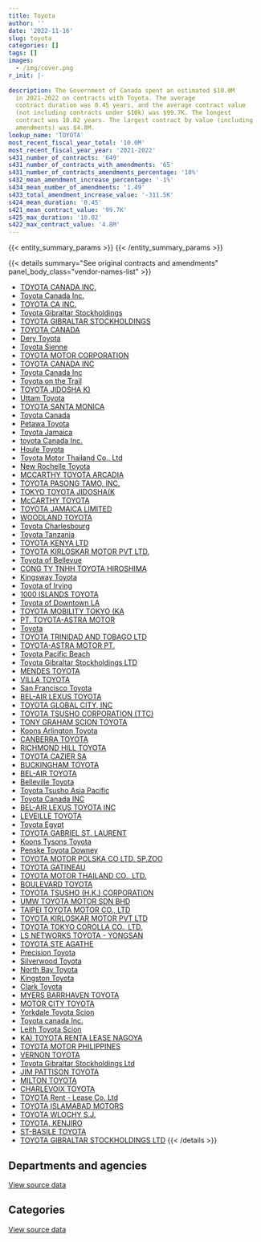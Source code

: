 ```yaml
---
title: Toyota
author: ''
date: '2022-11-16'
slug: toyota
categories: []
tags: []
images:
  - /img/cover.png
r_init: |-
  
description: The Government of Canada spent an estimated $10.0M
  in 2021-2022 on contracts with Toyota. The average
  contract duration was 0.45 years, and the average contract value
  (not including contracts under $10k) was $99.7K. The longest
  contract was 10.02 years. The largest contract by value (including
  amendments) was $4.8M.
lookup_name: 'TOYOTA'
most_recent_fiscal_year_total: '10.0M'
most_recent_fiscal_year_year: '2021-2022'
s431_number_of_contracts: '649'
s431_number_of_contracts_with_amendments: '65'
s431_number_of_contracts_amendments_percentage: '10%'
s432_mean_amendment_increase_percentage: '-1%'
s434_mean_number_of_amendments: '1.49'
s433_total_amendment_increase_value: '-311.5K'
s424_mean_duration: '0.45'
s421_mean_contract_value: '99.7K'
s425_max_duration: '10.02'
s422_max_contract_value: '4.8M'
---
```


<script src="/rmarkdown-libs/htmlwidgets/htmlwidgets.js"></script>
<link href="/rmarkdown-libs/datatables-css/datatables-crosstalk.css" rel="stylesheet" />
<script src="/rmarkdown-libs/datatables-binding/datatables.js"></script>
<script src="/rmarkdown-libs/jquery/jquery-3.6.0.min.js"></script>
<link href="/rmarkdown-libs/dt-core-bootstrap/css/dataTables.bootstrap.min.css" rel="stylesheet" />
<link href="/rmarkdown-libs/dt-core-bootstrap/css/dataTables.bootstrap.extra.css" rel="stylesheet" />
<script src="/rmarkdown-libs/dt-core-bootstrap/js/jquery.dataTables.min.js"></script>
<script src="/rmarkdown-libs/dt-core-bootstrap/js/dataTables.bootstrap.min.js"></script>
<link href="/rmarkdown-libs/crosstalk/css/crosstalk.min.css" rel="stylesheet" />
<script src="/rmarkdown-libs/crosstalk/js/crosstalk.min.js"></script>
<script src="/rmarkdown-libs/htmlwidgets/htmlwidgets.js"></script>
<link href="/rmarkdown-libs/datatables-css/datatables-crosstalk.css" rel="stylesheet" />
<script src="/rmarkdown-libs/datatables-binding/datatables.js"></script>
<script src="/rmarkdown-libs/jquery/jquery-3.6.0.min.js"></script>
<link href="/rmarkdown-libs/dt-core-bootstrap/css/dataTables.bootstrap.min.css" rel="stylesheet" />
<link href="/rmarkdown-libs/dt-core-bootstrap/css/dataTables.bootstrap.extra.css" rel="stylesheet" />
<script src="/rmarkdown-libs/dt-core-bootstrap/js/jquery.dataTables.min.js"></script>
<script src="/rmarkdown-libs/dt-core-bootstrap/js/dataTables.bootstrap.min.js"></script>
<link href="/rmarkdown-libs/crosstalk/css/crosstalk.min.css" rel="stylesheet" />
<script src="/rmarkdown-libs/crosstalk/js/crosstalk.min.js"></script>

{{< entity_summary_params >}}
{{< /entity_summary_params >}}

{{< details summary="See original contracts and amendments" panel_body_class="vendor-names-list" >}}
- [TOYOTA CANADA INC.](https://search.open.canada.ca/en/ct/?sort=contract_value_f%20desc&page=1&search_text=%22TOYOTA%20CANADA%20INC.%22)
- [Toyota Canada Inc.](https://search.open.canada.ca/en/ct/?sort=contract_value_f%20desc&page=1&search_text=%22Toyota%20Canada%20Inc.%22)
- [TOYOTA CA INC.](https://search.open.canada.ca/en/ct/?sort=contract_value_f%20desc&page=1&search_text=%22TOYOTA%20CA%20INC.%22)
- [Toyota Gibraltar Stockholdings](https://search.open.canada.ca/en/ct/?sort=contract_value_f%20desc&page=1&search_text=%22Toyota%20Gibraltar%20Stockholdings%22)
- [TOYOTA GIBRALTAR STOCKHOLDINGS](https://search.open.canada.ca/en/ct/?sort=contract_value_f%20desc&page=1&search_text=%22TOYOTA%20GIBRALTAR%20STOCKHOLDINGS%22)
- [TOYOTA CANADA](https://search.open.canada.ca/en/ct/?sort=contract_value_f%20desc&page=1&search_text=%22TOYOTA%20CANADA%22)
- [Dery Toyota](https://search.open.canada.ca/en/ct/?sort=contract_value_f%20desc&page=1&search_text=%22Dery%20Toyota%22)
- [Toyota Sienne](https://search.open.canada.ca/en/ct/?sort=contract_value_f%20desc&page=1&search_text=%22Toyota%20Sienne%22)
- [TOYOTA MOTOR CORPORATION](https://search.open.canada.ca/en/ct/?sort=contract_value_f%20desc&page=1&search_text=%22TOYOTA%20MOTOR%20CORPORATION%22)
- [TOYOTA CANADA INC](https://search.open.canada.ca/en/ct/?sort=contract_value_f%20desc&page=1&search_text=%22TOYOTA%20CANADA%20INC%22)
- [Toyota Canada Inc](https://search.open.canada.ca/en/ct/?sort=contract_value_f%20desc&page=1&search_text=%22Toyota%20Canada%20Inc%22)
- [Toyota on the Trail](https://search.open.canada.ca/en/ct/?sort=contract_value_f%20desc&page=1&search_text=%22Toyota%20on%20the%20Trail%22)
- [TOYOTA JIDOSHA K)](https://search.open.canada.ca/en/ct/?sort=contract_value_f%20desc&page=1&search_text=%22TOYOTA%20JIDOSHA%20K%29%22)
- [Uttam Toyota](https://search.open.canada.ca/en/ct/?sort=contract_value_f%20desc&page=1&search_text=%22Uttam%20Toyota%22)
- [TOYOTA SANTA MONICA](https://search.open.canada.ca/en/ct/?sort=contract_value_f%20desc&page=1&search_text=%22TOYOTA%20SANTA%20MONICA%22)
- [Toyota Canada](https://search.open.canada.ca/en/ct/?sort=contract_value_f%20desc&page=1&search_text=%22Toyota%20Canada%22)
- [Petawa Toyota](https://search.open.canada.ca/en/ct/?sort=contract_value_f%20desc&page=1&search_text=%22Petawa%20Toyota%22)
- [Toyota Jamaica](https://search.open.canada.ca/en/ct/?sort=contract_value_f%20desc&page=1&search_text=%22Toyota%20Jamaica%22)
- [toyota Canada Inc.](https://search.open.canada.ca/en/ct/?sort=contract_value_f%20desc&page=1&search_text=%22toyota%20Canada%20Inc.%22)
- [Houle Toyota](https://search.open.canada.ca/en/ct/?sort=contract_value_f%20desc&page=1&search_text=%22Houle%20Toyota%22)
- [Toyota Motor Thailand Co., Ltd](https://search.open.canada.ca/en/ct/?sort=contract_value_f%20desc&page=1&search_text=%22Toyota%20Motor%20Thailand%20Co.%2c%20Ltd%22)
- [New Rochelle Toyota](https://search.open.canada.ca/en/ct/?sort=contract_value_f%20desc&page=1&search_text=%22New%20Rochelle%20Toyota%22)
- [MCCARTHY TOYOTA ARCADIA](https://search.open.canada.ca/en/ct/?sort=contract_value_f%20desc&page=1&search_text=%22MCCARTHY%20TOYOTA%20ARCADIA%22)
- [TOYOTA PASONG TAMO, INC.](https://search.open.canada.ca/en/ct/?sort=contract_value_f%20desc&page=1&search_text=%22TOYOTA%20PASONG%20TAMO%2c%20INC.%22)
- [TOKYO TOYOTA JIDOSHA(K](https://search.open.canada.ca/en/ct/?sort=contract_value_f%20desc&page=1&search_text=%22TOKYO%20TOYOTA%20JIDOSHA%28K%22)
- [McCARTHY TOYOTA](https://search.open.canada.ca/en/ct/?sort=contract_value_f%20desc&page=1&search_text=%22McCARTHY%20TOYOTA%22)
- [TOYOTA JAMAICA LIMITED](https://search.open.canada.ca/en/ct/?sort=contract_value_f%20desc&page=1&search_text=%22TOYOTA%20JAMAICA%20LIMITED%22)
- [WOODLAND TOYOTA](https://search.open.canada.ca/en/ct/?sort=contract_value_f%20desc&page=1&search_text=%22WOODLAND%20TOYOTA%22)
- [Toyota Charlesbourg](https://search.open.canada.ca/en/ct/?sort=contract_value_f%20desc&page=1&search_text=%22Toyota%20Charlesbourg%22)
- [Toyota Tanzania](https://search.open.canada.ca/en/ct/?sort=contract_value_f%20desc&page=1&search_text=%22Toyota%20Tanzania%22)
- [TOYOTA KENYA LTD](https://search.open.canada.ca/en/ct/?sort=contract_value_f%20desc&page=1&search_text=%22TOYOTA%20KENYA%20LTD%22)
- [TOYOTA KIRLOSKAR MOTOR PVT LTD.](https://search.open.canada.ca/en/ct/?sort=contract_value_f%20desc&page=1&search_text=%22TOYOTA%20KIRLOSKAR%20MOTOR%20PVT%20LTD.%22)
- [Toyota of Bellevue](https://search.open.canada.ca/en/ct/?sort=contract_value_f%20desc&page=1&search_text=%22Toyota%20of%20Bellevue%22)
- [CONG TY TNHH TOYOTA HIROSHIMA](https://search.open.canada.ca/en/ct/?sort=contract_value_f%20desc&page=1&search_text=%22CONG%20TY%20TNHH%20TOYOTA%20HIROSHIMA%22)
- [Kingsway Toyota](https://search.open.canada.ca/en/ct/?sort=contract_value_f%20desc&page=1&search_text=%22Kingsway%20Toyota%22)
- [Toyota of Irving](https://search.open.canada.ca/en/ct/?sort=contract_value_f%20desc&page=1&search_text=%22Toyota%20of%20Irving%22)
- [1000 ISLANDS TOYOTA](https://search.open.canada.ca/en/ct/?sort=contract_value_f%20desc&page=1&search_text=%221000%20ISLANDS%20TOYOTA%22)
- [Toyota of Downtown LA](https://search.open.canada.ca/en/ct/?sort=contract_value_f%20desc&page=1&search_text=%22Toyota%20of%20Downtown%20LA%22)
- [TOYOTA MOBILITY TOKYO (KA](https://search.open.canada.ca/en/ct/?sort=contract_value_f%20desc&page=1&search_text=%22TOYOTA%20MOBILITY%20TOKYO%20%28KA%22)
- [PT. TOYOTA-ASTRA MOTOR](https://search.open.canada.ca/en/ct/?sort=contract_value_f%20desc&page=1&search_text=%22PT.%20TOYOTA-ASTRA%20MOTOR%22)
- [Toyota](https://search.open.canada.ca/en/ct/?sort=contract_value_f%20desc&page=1&search_text=%22Toyota%22)
- [TOYOTA TRINIDAD AND TOBAGO LTD](https://search.open.canada.ca/en/ct/?sort=contract_value_f%20desc&page=1&search_text=%22TOYOTA%20TRINIDAD%20AND%20TOBAGO%20LTD%22)
- [TOYOTA-ASTRA MOTOR PT.](https://search.open.canada.ca/en/ct/?sort=contract_value_f%20desc&page=1&search_text=%22TOYOTA-ASTRA%20MOTOR%20PT.%22)
- [Toyota Pacific Beach](https://search.open.canada.ca/en/ct/?sort=contract_value_f%20desc&page=1&search_text=%22Toyota%20Pacific%20Beach%22)
- [Toyota Gibraltar Stockholdings LTD](https://search.open.canada.ca/en/ct/?sort=contract_value_f%20desc&page=1&search_text=%22Toyota%20Gibraltar%20Stockholdings%20LTD%22)
- [MENDES TOYOTA](https://search.open.canada.ca/en/ct/?sort=contract_value_f%20desc&page=1&search_text=%22MENDES%20TOYOTA%22)
- [VILLA TOYOTA](https://search.open.canada.ca/en/ct/?sort=contract_value_f%20desc&page=1&search_text=%22VILLA%20TOYOTA%22)
- [San Francisco Toyota](https://search.open.canada.ca/en/ct/?sort=contract_value_f%20desc&page=1&search_text=%22San%20Francisco%20Toyota%22)
- [BEL-AIR LEXUS TOYOTA](https://search.open.canada.ca/en/ct/?sort=contract_value_f%20desc&page=1&search_text=%22BEL-AIR%20LEXUS%20TOYOTA%22)
- [TOYOTA GLOBAL CITY, INC](https://search.open.canada.ca/en/ct/?sort=contract_value_f%20desc&page=1&search_text=%22TOYOTA%20GLOBAL%20CITY%2c%20INC%22)
- [TOYOTA TSUSHO CORPORATION (TTC)](https://search.open.canada.ca/en/ct/?sort=contract_value_f%20desc&page=1&search_text=%22TOYOTA%20TSUSHO%20CORPORATION%20%28TTC%29%22)
- [TONY GRAHAM SCION TOYOTA](https://search.open.canada.ca/en/ct/?sort=contract_value_f%20desc&page=1&search_text=%22TONY%20GRAHAM%20SCION%20TOYOTA%22)
- [Koons Arlington Toyota](https://search.open.canada.ca/en/ct/?sort=contract_value_f%20desc&page=1&search_text=%22Koons%20Arlington%20Toyota%22)
- [CANBERRA TOYOTA](https://search.open.canada.ca/en/ct/?sort=contract_value_f%20desc&page=1&search_text=%22CANBERRA%20TOYOTA%22)
- [RICHMOND HILL TOYOTA](https://search.open.canada.ca/en/ct/?sort=contract_value_f%20desc&page=1&search_text=%22RICHMOND%20HILL%20TOYOTA%22)
- [TOYOTA CAZIER SA](https://search.open.canada.ca/en/ct/?sort=contract_value_f%20desc&page=1&search_text=%22TOYOTA%20CAZIER%20SA%22)
- [BUCKINGHAM TOYOTA](https://search.open.canada.ca/en/ct/?sort=contract_value_f%20desc&page=1&search_text=%22BUCKINGHAM%20TOYOTA%22)
- [BEL-AIR TOYOTA](https://search.open.canada.ca/en/ct/?sort=contract_value_f%20desc&page=1&search_text=%22BEL-AIR%20TOYOTA%22)
- [Belleville Toyota](https://search.open.canada.ca/en/ct/?sort=contract_value_f%20desc&page=1&search_text=%22Belleville%20Toyota%22)
- [Toyota Tsusho Asia Pacific](https://search.open.canada.ca/en/ct/?sort=contract_value_f%20desc&page=1&search_text=%22Toyota%20Tsusho%20Asia%20Pacific%22)
- [Toyota Canada INC](https://search.open.canada.ca/en/ct/?sort=contract_value_f%20desc&page=1&search_text=%22Toyota%20Canada%20INC%22)
- [BEL-AIR LEXUS TOYOTA INC](https://search.open.canada.ca/en/ct/?sort=contract_value_f%20desc&page=1&search_text=%22BEL-AIR%20LEXUS%20TOYOTA%20INC%22)
- [LEVEILLE TOYOTA](https://search.open.canada.ca/en/ct/?sort=contract_value_f%20desc&page=1&search_text=%22LEVEILLE%20TOYOTA%22)
- [Toyota Egypt](https://search.open.canada.ca/en/ct/?sort=contract_value_f%20desc&page=1&search_text=%22Toyota%20Egypt%22)
- [TOYOTA GABRIEL ST. LAURENT](https://search.open.canada.ca/en/ct/?sort=contract_value_f%20desc&page=1&search_text=%22TOYOTA%20GABRIEL%20ST.%20LAURENT%22)
- [Koons Tysons Toyota](https://search.open.canada.ca/en/ct/?sort=contract_value_f%20desc&page=1&search_text=%22Koons%20Tysons%20Toyota%22)
- [Penske Toyota Downey](https://search.open.canada.ca/en/ct/?sort=contract_value_f%20desc&page=1&search_text=%22Penske%20Toyota%20Downey%22)
- [TOYOTA MOTOR POLSKA CO LTD. SP.ZOO](https://search.open.canada.ca/en/ct/?sort=contract_value_f%20desc&page=1&search_text=%22TOYOTA%20MOTOR%20POLSKA%20CO%20LTD.%20SP.ZOO%22)
- [TOYOTA GATINEAU](https://search.open.canada.ca/en/ct/?sort=contract_value_f%20desc&page=1&search_text=%22TOYOTA%20GATINEAU%22)
- [TOYOTA MOTOR THAILAND CO., LTD.](https://search.open.canada.ca/en/ct/?sort=contract_value_f%20desc&page=1&search_text=%22TOYOTA%20MOTOR%20THAILAND%20CO.%2c%20LTD.%22)
- [BOULEVARD TOYOTA](https://search.open.canada.ca/en/ct/?sort=contract_value_f%20desc&page=1&search_text=%22BOULEVARD%20TOYOTA%22)
- [TOYOTA TSUSHO (H.K.) CORPORATION](https://search.open.canada.ca/en/ct/?sort=contract_value_f%20desc&page=1&search_text=%22TOYOTA%20TSUSHO%20%28H.K.%29%20CORPORATION%22)
- [UMW TOYOTA MOTOR SDN BHD](https://search.open.canada.ca/en/ct/?sort=contract_value_f%20desc&page=1&search_text=%22UMW%20TOYOTA%20MOTOR%20SDN%20BHD%22)
- [TAIPEI TOYOTA MOTOR CO., LTD](https://search.open.canada.ca/en/ct/?sort=contract_value_f%20desc&page=1&search_text=%22TAIPEI%20TOYOTA%20MOTOR%20CO.%2c%20LTD%22)
- [TOYOTA KIRLOSKAR MOTOR PVT LTD](https://search.open.canada.ca/en/ct/?sort=contract_value_f%20desc&page=1&search_text=%22TOYOTA%20KIRLOSKAR%20MOTOR%20PVT%20LTD%22)
- [TOYOTA TOKYO COROLLA CO., LTD.](https://search.open.canada.ca/en/ct/?sort=contract_value_f%20desc&page=1&search_text=%22TOYOTA%20TOKYO%20COROLLA%20CO.%2c%20LTD.%22)
- [LS NETWORKS TOYOTA - YONGSAN](https://search.open.canada.ca/en/ct/?sort=contract_value_f%20desc&page=1&search_text=%22LS%20NETWORKS%20TOYOTA%20-%20YONGSAN%22)
- [TOYOTA STE AGATHE](https://search.open.canada.ca/en/ct/?sort=contract_value_f%20desc&page=1&search_text=%22TOYOTA%20STE%20AGATHE%22)
- [Precision Toyota](https://search.open.canada.ca/en/ct/?sort=contract_value_f%20desc&page=1&search_text=%22Precision%20Toyota%22)
- [Silverwood Toyota](https://search.open.canada.ca/en/ct/?sort=contract_value_f%20desc&page=1&search_text=%22Silverwood%20Toyota%22)
- [North Bay Toyota](https://search.open.canada.ca/en/ct/?sort=contract_value_f%20desc&page=1&search_text=%22North%20Bay%20Toyota%22)
- [Kingston Toyota](https://search.open.canada.ca/en/ct/?sort=contract_value_f%20desc&page=1&search_text=%22Kingston%20Toyota%22)
- [Clark Toyota](https://search.open.canada.ca/en/ct/?sort=contract_value_f%20desc&page=1&search_text=%22Clark%20Toyota%22)
- [MYERS BARRHAVEN TOYOTA](https://search.open.canada.ca/en/ct/?sort=contract_value_f%20desc&page=1&search_text=%22MYERS%20BARRHAVEN%20TOYOTA%22)
- [MOTOR CITY TOYOTA](https://search.open.canada.ca/en/ct/?sort=contract_value_f%20desc&page=1&search_text=%22MOTOR%20CITY%20TOYOTA%22)
- [Yorkdale Toyota Scion](https://search.open.canada.ca/en/ct/?sort=contract_value_f%20desc&page=1&search_text=%22Yorkdale%20Toyota%20Scion%22)
- [Toyota canada Inc.](https://search.open.canada.ca/en/ct/?sort=contract_value_f%20desc&page=1&search_text=%22Toyota%20canada%20Inc.%22)
- [Leith Toyota Scion](https://search.open.canada.ca/en/ct/?sort=contract_value_f%20desc&page=1&search_text=%22Leith%20Toyota%20Scion%22)
- [KA) TOYOTA RENTA LEASE NAGOYA](https://search.open.canada.ca/en/ct/?sort=contract_value_f%20desc&page=1&search_text=%22KA%29%20TOYOTA%20RENTA%20LEASE%20NAGOYA%22)
- [TOYOTA MOTOR PHILIPPINES](https://search.open.canada.ca/en/ct/?sort=contract_value_f%20desc&page=1&search_text=%22TOYOTA%20MOTOR%20PHILIPPINES%22)
- [VERNON TOYOTA](https://search.open.canada.ca/en/ct/?sort=contract_value_f%20desc&page=1&search_text=%22VERNON%20TOYOTA%22)
- [Toyota Gibraltar Stockholdings Ltd](https://search.open.canada.ca/en/ct/?sort=contract_value_f%20desc&page=1&search_text=%22Toyota%20Gibraltar%20Stockholdings%20Ltd%22)
- [JIM PATTISON TOYOTA](https://search.open.canada.ca/en/ct/?sort=contract_value_f%20desc&page=1&search_text=%22JIM%20PATTISON%20TOYOTA%22)
- [MILTON TOYOTA](https://search.open.canada.ca/en/ct/?sort=contract_value_f%20desc&page=1&search_text=%22MILTON%20TOYOTA%22)
- [CHARLEVOIX TOYOTA](https://search.open.canada.ca/en/ct/?sort=contract_value_f%20desc&page=1&search_text=%22CHARLEVOIX%20TOYOTA%22)
- [TOYOTA Rent - Lease Co. Ltd](https://search.open.canada.ca/en/ct/?sort=contract_value_f%20desc&page=1&search_text=%22TOYOTA%20Rent%20-%20Lease%20Co.%20Ltd%22)
- [TOYOTA ISLAMABAD MOTORS](https://search.open.canada.ca/en/ct/?sort=contract_value_f%20desc&page=1&search_text=%22TOYOTA%20ISLAMABAD%20MOTORS%22)
- [TOYOTA WLOCHY S.J.](https://search.open.canada.ca/en/ct/?sort=contract_value_f%20desc&page=1&search_text=%22TOYOTA%20WLOCHY%20S.J.%22)
- [TOYOTA, KENJIRO](https://search.open.canada.ca/en/ct/?sort=contract_value_f%20desc&page=1&search_text=%22TOYOTA%2c%20KENJIRO%22)
- [ST-BASILE TOYOTA](https://search.open.canada.ca/en/ct/?sort=contract_value_f%20desc&page=1&search_text=%22ST-BASILE%20TOYOTA%22)
- [TOYOTA GIBRALTAR STOCKHOLDINGS LTD](https://search.open.canada.ca/en/ct/?sort=contract_value_f%20desc&page=1&search_text=%22TOYOTA%20GIBRALTAR%20STOCKHOLDINGS%20LTD%22)
{{< /details >}}

## Departments and agencies

<div id="htmlwidget-1" style="width:100%;height:auto;" class="datatables html-widget"></div>
<script type="application/json" data-for="htmlwidget-1">{"x":{"style":"bootstrap","filter":"none","vertical":false,"data":[["<a href=\"/departments/aafc-aac/\">Agriculture and Agri-Food Canada<\/a>","<a href=\"/departments/acoa-apeca/\">Atlantic Canada Opportunities Agency<\/a>","<a href=\"/departments/cbsa-asfc/\">Canada Border Services Agency<\/a>","<a href=\"/departments/ced-dec/\">Canada Economic Development for Quebec Regions<\/a>","<a href=\"/departments/cfia-acia/\">Canadian Food Inspection Agency<\/a>","<a href=\"/departments/cic/\">Immigration, Refugees and Citizenship Canada<\/a>","<a href=\"/departments/cnsc-ccsn/\">Canadian Nuclear Safety Commission<\/a>","<a href=\"/departments/cra-arc/\">Canada Revenue Agency<\/a>","<a href=\"/departments/crtc/\">Canadian Radio-television and Telecommunications Commission<\/a>","<a href=\"/departments/csc-scc/\">Correctional Service of Canada<\/a>","<a href=\"/departments/dfatd-maecd/\">Global Affairs Canada<\/a>","<a href=\"/departments/dfo-mpo/\">Fisheries and Oceans Canada<\/a>","<a href=\"/departments/dnd-mdn/\">National Defence<\/a>","<a href=\"/departments/ec/\">Environment and Climate Change Canada<\/a>","<a href=\"/departments/elections/\">Elections Canada<\/a>","<a href=\"/departments/esdc-edsc/\">Employment and Social Development Canada<\/a>","<a href=\"/departments/fin/\">Department of Finance Canada<\/a>","<a href=\"/departments/hc-sc/\">Health Canada<\/a>","<a href=\"/departments/ic/\">Innovation, Science and Economic Development Canada<\/a>","<a href=\"/departments/isc-sac/\">Indigenous Services Canada<\/a>","<a href=\"/departments/jus/\">Department of Justice Canada<\/a>","<a href=\"/departments/nrc-cnrc/\">National Research Council Canada<\/a>","<a href=\"/departments/nrcan-rncan/\">Natural Resources Canada<\/a>","<a href=\"/departments/nserc-crsng/\">Natural Sciences and Engineering Research Council of Canada<\/a>","<a href=\"/departments/oag-bvg/\">Office of the Auditor General of Canada<\/a>","<a href=\"/departments/oic-ci/\">Office of the Information Commissioner of Canada<\/a>","<a href=\"/departments/pc/\">Parks Canada<\/a>","<a href=\"/departments/pch/\">Canadian Heritage<\/a>","<a href=\"/departments/pco-bcp/\">Privy Council Office<\/a>","<a href=\"/departments/phac-aspc/\">Public Health Agency of Canada<\/a>","<a href=\"/departments/pwgsc-tpsgc/\">Public Services and Procurement Canada<\/a>","<a href=\"/departments/rcmp-grc/\">Royal Canadian Mounted Police<\/a>","<a href=\"/departments/ssc-spc/\">Shared Services Canada<\/a>","<a href=\"/departments/tc/\">Transport Canada<\/a>","<a href=\"/departments/tsb-bst/\">Transportation Safety Board of Canada<\/a>","<a href=\"/departments/vac-acc/\">Veterans Affairs Canada<\/a>"],[406748.42,null,1331944.57,null,71208.19,62445.52,53822.18,55243.41,51330.79,607472.79,2617173.49,153765.21,4103438.37,123483.41,38446.52,78233.53,null,null,146435.32,null,55243.41,null,null,null,null,55243.41,34209.66,31857.41,null,null,55241.71,3180341.88,7314.5,692640.59,34251.48,null],[134144.66,null,414940.96,51330.79,143120.28,70630.84,null,null,null,239486.7,1635902.6,42949.39,304489.7,164555.03,null,null,null,null,null,null,null,null,null,43825.36,null,null,null,null,55243.41,null,null,2113454.6,7334.54,167912.04,null,39858.01],[364127.8,71073.46,200658.62,null,null,null,null,null,null,null,1548931.42,169298.32,251823.99,247107.35,null,316126,39213.93,67337.22,null,432927.73,null,69823.18,null,null,90776,null,67651.6,32947.95,null,97831.93,null,3191654.34,7314.5,269164.1,null,35458.27],[138330.94,null,575537.26,null,163712.9,null,null,null,null,730986.51,1820349.44,102767.48,958567.96,202258.58,null,null,11486.91,null,null,null,51265.84,null,33481.35,null,null,null,134449.83,null,null,null,33481.35,4391012.49,197196,441531.22,null,null]],"container":"<table class=\"table table-striped table-hover row-border order-column display\">\n  <thead>\n    <tr>\n      <th>Department<\/th>\n      <th>2018-2019<\/th>\n      <th>2019-2020<\/th>\n      <th>2020-2021<\/th>\n      <th>2021-2022<\/th>\n    <\/tr>\n  <\/thead>\n<\/table>","options":{"order":[[4,"desc"]],"pageLength":10,"autoWidth":true,"columnDefs":[{"targets":1,"render":"function(data, type, row, meta) {\n    return type !== 'display' ? data : DTWidget.formatCurrency(data, \"$\", 2, 3, \",\", \".\", true, null);\n  }"},{"targets":2,"render":"function(data, type, row, meta) {\n    return type !== 'display' ? data : DTWidget.formatCurrency(data, \"$\", 2, 3, \",\", \".\", true, null);\n  }"},{"targets":3,"render":"function(data, type, row, meta) {\n    return type !== 'display' ? data : DTWidget.formatCurrency(data, \"$\", 2, 3, \",\", \".\", true, null);\n  }"},{"targets":4,"render":"function(data, type, row, meta) {\n    return type !== 'display' ? data : DTWidget.formatCurrency(data, \"$\", 2, 3, \",\", \".\", true, null);\n  }"},{"width":"16%","targets":[1,2,3,4]},{"className":"dt-right","targets":[1,2,3,4]}],"orderClasses":false}},"evals":["options.columnDefs.0.render","options.columnDefs.1.render","options.columnDefs.2.render","options.columnDefs.3.render"],"jsHooks":[]}</script>
<p class="text-right">
<a href="https://github.com/GoC-Spending/contracts-data/tree/main/data/out/vendors/toyota/summary_by_fiscal_year_by_department.csv" class="source-data-link btn btn-link">View source data</a>
</p>

## Categories

<div id="htmlwidget-2" style="width:100%;height:auto;" class="datatables html-widget"></div>
<script type="application/json" data-for="htmlwidget-2">{"x":{"style":"bootstrap","filter":"none","vertical":false,"data":[["<a href=\"/categories/office_management/\">Office management<\/a>","<a href=\"/categories/defence/\">Defence<\/a>","<a href=\"/categories/transportation_and_logistics/\">Transportation and logistics<\/a>","<a href=\"/categories/industrial_products_and_services/\">Industrial products and services<\/a>"],[null,3984962.84,9944097.4,118475.53],[20610.67,304489.7,5304078.55,null],[null,251823.99,7319423.73,null],[null,958567.96,9027848.1,null]],"container":"<table class=\"table table-striped table-hover row-border order-column display\">\n  <thead>\n    <tr>\n      <th>Category<\/th>\n      <th>2018-2019<\/th>\n      <th>2019-2020<\/th>\n      <th>2020-2021<\/th>\n      <th>2021-2022<\/th>\n    <\/tr>\n  <\/thead>\n<\/table>","options":{"order":[[4,"desc"]],"dom":"t","pageLength":30,"autoWidth":true,"columnDefs":[{"targets":1,"render":"function(data, type, row, meta) {\n    return type !== 'display' ? data : DTWidget.formatCurrency(data, \"$\", 2, 3, \",\", \".\", true, null);\n  }"},{"targets":2,"render":"function(data, type, row, meta) {\n    return type !== 'display' ? data : DTWidget.formatCurrency(data, \"$\", 2, 3, \",\", \".\", true, null);\n  }"},{"targets":3,"render":"function(data, type, row, meta) {\n    return type !== 'display' ? data : DTWidget.formatCurrency(data, \"$\", 2, 3, \",\", \".\", true, null);\n  }"},{"targets":4,"render":"function(data, type, row, meta) {\n    return type !== 'display' ? data : DTWidget.formatCurrency(data, \"$\", 2, 3, \",\", \".\", true, null);\n  }"},{"width":"16%","targets":[1,2,3,4]},{"className":"dt-right","targets":[1,2,3,4]}],"orderClasses":false,"lengthMenu":[10,25,30,50,100]}},"evals":["options.columnDefs.0.render","options.columnDefs.1.render","options.columnDefs.2.render","options.columnDefs.3.render"],"jsHooks":[]}</script>
<p class="text-right">
<a href="https://github.com/GoC-Spending/contracts-data/tree/main/data/out/vendors/toyota/summary_by_fiscal_year_by_category.csv" class="source-data-link btn btn-link">View source data</a>
</p>
